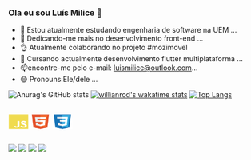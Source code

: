 ### Ola eu sou Luís Milice 👋


- 🔭 Estou atualmente estudando engenharia de software na UEM ...
- 🌱 Dedicando-me mais no desenvolvimento front-end ...
- 👌 Atualmente colaborando no projeto #mozimovel
- 👯 Cursando actualmente desenvolvimento flutter multiplataforma ...
- 📫encontre-me pelo e-mail: luismilice@outlook.com...
- 😄 Pronouns:Ele/dele ...


![Anurag's GitHub stats](https://github-readme-stats.vercel.app/api?username=luisMilice&show_icons=true&theme=dracula)
[![willianrod's wakatime stats](https://github-readme-stats.vercel.app/api/wakatime?username=luisMilice)](https://github.com/anuraghazra/github-readme-stats)
[![Top Langs](https://github-readme-stats.vercel.app/api/top-langs/?username=luisMilice&hide_progress=true)](https://github.com/anuraghazra/github-readme-stats)


<div style="display: inline_block"><br>
  <img align="center" alt="Rafa-Js" height="30" width="40" src="https://raw.githubusercontent.com/devicons/devicon/master/icons/javascript/javascript-plain.svg">
  <img align="center" alt="Rafa-HTML" height="30" width="40" src="https://raw.githubusercontent.com/devicons/devicon/master/icons/html5/html5-original.svg">
  <img align="center" alt="Rafa-CSS" height="30" width="40" src="https://raw.githubusercontent.com/devicons/devicon/master/icons/css3/css3-original.svg">
</div>
  
  ##
<div> 
  <a href="[https://www.youtube.com/channel/UC_-uuuZbY0AAt9CViNzvc-Q](https://www.youtube.com/channel/UCRs8m7SeSWz2aYoh1oBN6VA)" target="_blank"><img src="https://img.shields.io/badge/YouTube-FF0000?style=for-the-badge&logo=youtube&logoColor=white" target="_blank"></a>
  <a href="https://instagram.com/rafaballerini" target="_blank"><img src="https://img.shields.io/badge/-Instagram-%23E4405F?style=for-the-badge&logo=instagram&logoColor=white" target="_blank"></a>
  <a href = "mailto:contatorafaballerini@gmail.com"><img src="https://img.shields.io/badge/-Gmail-%23333?style=for-the-badge&logo=gmail&logoColor=white" target="_blank"></a>
  <a href="https://www.linkedin.com/in/rafaella-ballerini-45875016a" target="_blank"><img src="https://img.shields.io/badge/-LinkedIn-%230077B5?style=for-the-badge&logo=linkedin&logoColor=white" target="_blank"></a> 
  
</div>
